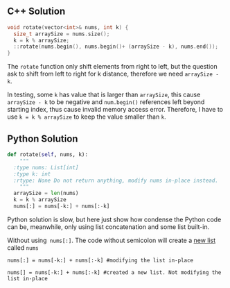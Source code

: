 ## C++ Solution

```c++
void rotate(vector<int>& nums, int k) {
  size_t arraySize = nums.size();
  k = k % arraySize;
  ::rotate(nums.begin(), nums.begin()+ (arraySize - k), nums.end());
}
```

The `rotate` function only shift elements from right to left, but the question ask to shift from left to right for k distance, therefore we need `arraySize - k`.

In testing, some `k` has value that is larger than `arraySize`, this cause `arraySize - k` to be negative and `num.begin()` references left beyond starting index, thus cause invalid memory access error. Therefore, I have to use `k = k % arraySize` to keep the value smaller than `k`.

## Python Solution

```python
def rotate(self, nums, k):
	"""
  :type nums: List[int]
  :type k: int
  :rtype: None Do not return anything, modify nums in-place instead.
	"""
  arraySize = len(nums)
  k = k % arraySize
  nums[:] = nums[-k:] + nums[:-k]
```

Python solution is slow, but here just show how condense the Python code can be, meanwhile, only using list concatenation and some list built-in.

Without using` nums[:]`. The code without semicolon will create a <u>new list</u> called `nums`

`nums[:] = nums[-k:] + nums[:-k] #modifying the list in-place`

`nums[] = nums[-k:] + nums[:-k] #created a new list. Not modifying the list in-place`